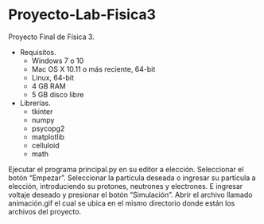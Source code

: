 # Proyecto-Lab-Fisica3
Proyecto Final de Física 3.

- Requisitos.
  - Windows 7 o 10
  - Mac OS X 10.11 o más reciente, 64-bit
  - Linux, 64-bit
  - 4 GB RAM
  - 5 GB disco libre
- Librerías.
  - tkinter
  - numpy
  - psycopg2
  - matplotlib
  - celluloid 
  - math
  
Ejecutar el programa principal.py en su editor a elección.
Seleccionar el botón “Empezar”.
Seleccionar la partícula deseada o ingresar su partícula a elección, introduciendo su protones, neutrones y electrones. E ingresar voltaje deseado y presionar el botón “Simulación”. 
Abrir el archivo llamado animación.gif el cual se ubica en el mismo directorio donde están los archivos del proyecto.
